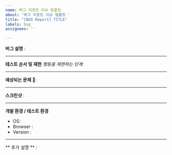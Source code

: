 ```yaml
---
name: 버그 리포트 이슈 팀플릿
about: '버그 리포트 이슈 템플릿 '
title: "[BUG Report] TITLE"
labels: bug
assignees: ''

---
```


**버그 설명**
: 

---

**테스트 순서 및 재현**
*행동을 재현하는 단계*:

---

**예상되는 문제**
: 

---

**스크린샷**
:

---

**개발 환경 / 테스트 환경**
 - OS: 
 - Browser : 
 - Version : 

--- 

** 추가 설명 **
:
